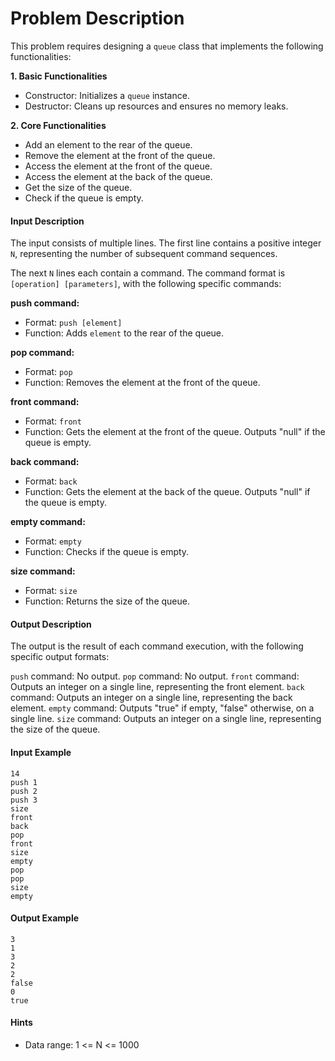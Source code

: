 # Problem Description

This problem requires designing a `queue` class that implements the following functionalities:

**1. Basic Functionalities**

- Constructor: Initializes a `queue` instance.
- Destructor: Cleans up resources and ensures no memory leaks.

**2. Core Functionalities**

- Add an element to the rear of the queue.
- Remove the element at the front of the queue.
- Access the element at the front of the queue.
- Access the element at the back of the queue.
- Get the size of the queue.
- Check if the queue is empty.


#### Input Description

The input consists of multiple lines. The first line contains a positive integer `N`, representing the number of subsequent command sequences.

The next `N` lines each contain a command. The command format is `[operation] [parameters]`, with the following specific commands:

**push command:**

- Format: `push [element]`
- Function: Adds `element` to the rear of the queue.

**pop command:**

- Format: `pop`
- Function: Removes the element at the front of the queue.

**front command:**

- Format: `front`
- Function: Gets the element at the front of the queue. Outputs "null" if the queue is empty.

**back command:**

- Format: `back`
- Function: Gets the element at the back of the queue. Outputs "null" if the queue is empty.

**empty command:**

- Format: `empty`
- Function: Checks if the queue is empty.

**size command:**

- Format: `size`
- Function: Returns the size of the queue.


#### Output Description

The output is the result of each command execution, with the following specific output formats:

`push` command: No output.
`pop` command: No output.
`front` command: Outputs an integer on a single line, representing the front element.
`back` command: Outputs an integer on a single line, representing the back element.
`empty` command: Outputs "true" if empty, "false" otherwise, on a single line.
`size` command: Outputs an integer on a single line, representing the size of the queue.


#### Input Example

```
14
push 1
push 2
push 3
size
front
back
pop
front
size
empty
pop
pop
size
empty
```


#### Output Example

```
3
1
3
2
2
false
0
true
```


#### Hints

- Data range: 1 <= N <= 1000